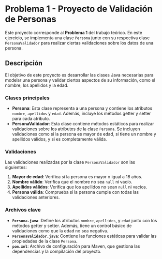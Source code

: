 # Problema 1 - Proyecto de Validación de Personas

Este proyecto corresponde al **Problema 1** del trabajo teórico. En este ejercicio, se implementa una clase `Persona` junto con su respectiva clase `PersonaValidador` para realizar ciertas validaciones sobre los datos de una persona.

## Descripción

El objetivo de este proyecto es desarrollar las clases Java necesarias para modelar una persona y validar ciertos aspectos de su información, como el nombre, los apellidos y la edad.

### Clases principales

- **Persona**: Esta clase representa a una persona y contiene los atributos `nombre`, `apellidos` y `edad`. Además, incluye los métodos getter y setter para cada atributo.
- **PersonaValidador**: Esta clase contiene métodos estáticos para realizar validaciones sobre los atributos de la clase `Persona`. Se incluyen validaciones como si la persona es mayor de edad, si tiene un nombre y apellidos válidos, y si es completamente válida.

### Validaciones

Las validaciones realizadas por la clase `PersonaValidador` son las siguientes:

1. **Mayor de edad**: Verifica si la persona es mayor o igual a 18 años.
2. **Nombre válido**: Verifica que el nombre no sea `null` ni vacío.
3. **Apellidos válidos**: Verifica que los apellidos no sean `null` ni vacíos.
4. **Persona válida**: Comprueba si la persona cumple con todas las validaciones anteriores.

### Archivos clave

- **`Persona.java`**: Define los atributos `nombre`, `apellidos`, y `edad` junto con los métodos getter y setter. Además, tiene un control básico de validaciones como que la edad no sea negativa.
- **`PersonaValidador.java`**: Contiene las funciones estáticas para validar las propiedades de la clase `Persona`.
- **`pom.xml`**: Archivo de configuración para Maven, que gestiona las dependencias y la compilación del proyecto.



